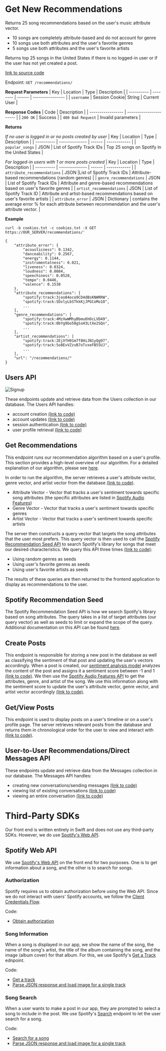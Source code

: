 # Get New Recommendations

Returns 25 song recommendations based on the user's music attribute vector. 
 - 10 songs are completely attribute-based and do not account for genre
 - 10 songs use both attributes and the user's favorite genres
 - 5 songs use both attributes and the user's favorite artists

Returns top 25 songs in the United States if there is no logged-in user or if the user has not yet created a post. 

[link to source code](https://github.com/UM-EECS-441/musicsharingnetwork/blob/2fc63963e4739eb09c3650e23561bf5b719711e0/backend/routes/recommendations.py#L11)

Endpoint: `GET /recommendations/`

**Request Parameters**
| Key        | Location | Type   | Description      |
| ---------- | -------- | ------ | ---------------- |
| `username` | Session Cookie| String | Current User |

**Response Codes**
| Code              | Description            |
| ----------------- | ---------------------- |
| `200 OK`     | Success                |
| `400 Bad Request` | Invalid parameters     |

**Returns**

*If no user is logged in or no posts created by user*
| Key        | Location       | Type   | Description  |
| ---------- | -------------- | ------ | ------------ |
| `popular_songs` | JSON | List of Spotify Track IDs | Top 25 songs on Spotify in the United States |

*For logged-in users with 1 or more posts created*
| Key        | Location       | Type   | Description  |
| ---------- | -------------- | ------ | ------------ |
| `attribute_recommendations` | JSON |List of Spotify Track IDs | Attribute-based recommendations (random genres) |
| `genre_recommendations` | JSON | List of Spotify Track IDs | Attribute and genre-based recommendations based on user's favorite genres |
| `artist_recommendations` | JSON | List of Spotify Track ID | Attribute and artist-based recommendations based on user's favorite artists | 
| `attribute_error` | JSON | Dictionary | contains the average error % for each attribute between recommendation and the user's attribute vector. | 

**Example**
~~~ 
curl -b cookies.txt -c cookies.txt -X GET https://OUR_SERVER/recommendations/'

{
    "attribute_error": {
        "acousticness": 0.1342,
        "danceability": 0.2567,
        "energy": 0.1144,
        "instrumentalness": 0.021,
        "liveness": 0.0324,
        "loudness": 0.0084,
        "speechiness": 0.0528,
        "tempo": 0.0446,
        "valence": 0.1538
    },
    "attribute_recommendations": [
        "spotify:track:3joo84oco9CD4dBsKNWRRW",
        "spotify:track:5DxlyLbSTkkKjJPGCoMo1O",
        ...
    ],
    "genre_recommendations": [
        "spotify:track:4MzXwWMhyBbmu6hOcLVD49",
        "spotify:track:0bYg9bo50gSsH3LtXe2SQn",
        ...
    ],
    "artist_recommendations": [
        "spotify:track:2EjXfH91m7f8HiJN1yQg97",
        "spotify:track:5o8EvVZzvB7oTvxeFB55UJ",
        ...
    ],
    "url": "/recommendations/"
}
~~~

## Users API

![Signup](https://eecs441.eecs.umich.edu/img/template/Signup.png)

These endpoints update and retrieve data from the Users collection in our database. The Users API handles:

* account creation [(link to code)](https://github.com/UM-EECS-441/musicsharingnetwork/blob/e6d037f68f07b927f444d800e479d03fe982a5c0/backend/routes/users.py#L15)
* account updates [(link to code)](https://github.com/UM-EECS-441/musicsharingnetwork/blob/e6d037f68f07b927f444d800e479d03fe982a5c0/backend/routes/users.py#L66)
* session authentication [(link to code)](https://github.com/UM-EECS-441/musicsharingnetwork/blob/e6d037f68f07b927f444d800e479d03fe982a5c0/backend/routes/users.py#L91)
* user profile retrieval [(link to code)](https://github.com/UM-EECS-441/musicsharingnetwork/blob/e6d037f68f07b927f444d800e479d03fe982a5c0/backend/routes/users.py#L129)

## Get Recommendations

This endpoint runs our recommendation algorithm based on a user's profile. This section provides a high-level overview of our algorithm. For a detailed explanation of our algorithm, please see [here](https://github.com/UM-EECS-441/musicsharingnetwork/wiki/Recommendation-Algorithm).

In order to run the algorithm, the server retrieves a user's attribute vector, genre vector, and artist vector from the database [(link to code)](https://github.com/UM-EECS-441/musicsharingnetwork/blob/e6d037f68f07b927f444d800e479d03fe982a5c0/backend/routes/recommendations.py#L64).

* Attribute Vector - Vector that tracks a user's sentiment towards specific song attributes (the specific attributes are listed in [Spotify Audio Features](https://github.com/UM-EECS-441/musicsharingnetwork/wiki/Backend-Architecture#spotify-audio-features))
* Genre Vector - Vector that tracks a user's sentiment towards specific genres
* Artist Vector - Vector that tracks a user's sentiment towards specific artists

The server then constructs a query vector that targets the song attributes that the user most prefers. This query vector is then used to call the [Spotify Recommendation Seed API](https://github.com/UM-EECS-441/musicsharingnetwork/wiki/Backend-Architecture#spotify-recommendation-seed) to search Spotify's library for songs that meet our desired characteristics. We query this API three times [(link to code)](https://github.com/UM-EECS-441/musicsharingnetwork/blob/e6d037f68f07b927f444d800e479d03fe982a5c0/backend/routes/recommendations.py#L11):

* Using random genres as seeds
* Using user's favorite genres as seeds
* Using user's favorite artists as seeds

The results of these queries are then returned to the frontend application to display as recommendations to the user. 

## Spotify Recommendation Seed

The Spotify Recommendation Seed API is how we search Spotify's library based on song attributes. The query takes in a list of target attributes (our query vector) as well as seeds to limit or expand the scope of the query. Additional documentation on this API can be found [here](https://developer.spotify.com/documentation/web-api/reference/browse/get-recommendations/).

## Create Posts

This endpoint is responsible for storing a new post in the database as well as classifying the sentiment of that post and updating the user's vectors accordingly. When a post is created, our [sentiment analysis model](https://github.com/UM-EECS-441/musicsharingnetwork/wiki/Backend-Architecture#sentiment-analysis-model) analyzes the content of the post and assigns it a sentiment score between -1 and 1 [(link to code)](https://github.com/UM-EECS-441/musicsharingnetwork/blob/e6d037f68f07b927f444d800e479d03fe982a5c0/backend/routes/posts.py#L34). We then use the [Spotify Audio Features API](https://github.com/UM-EECS-441/musicsharingnetwork/wiki/Backend-Architecture#spotify-audio-features) to get the attributes, genre, and artist of the song. We use this information along with the sentiment score to update the user's attribute vector, genre vector, and artist vector accordingly [(link to code)](https://github.com/UM-EECS-441/musicsharingnetwork/blob/e6d037f68f07b927f444d800e479d03fe982a5c0/backend/routes/posts.py#L145).

## Get/View Posts

This endpoint is used to display posts on a user's timeline or on a user's profile page. The server retrieves relevant posts from the database and returns them in chronological order for the user to view and interact with [(link to code)](https://github.com/UM-EECS-441/musicsharingnetwork/blob/e6d037f68f07b927f444d800e479d03fe982a5c0/backend/routes/posts.py#L58).

## User-to-User Recommendations/Direct Messages API

These endpoints update and retrieve data from the Messages collection in our database. The Messages API handles:

* creating new conversations/sending messages [(link to code)](https://github.com/UM-EECS-441/musicsharingnetwork/blob/e6d037f68f07b927f444d800e479d03fe982a5c0/backend/routes/messages.py#L10)
* viewing list of existing conversations [(link to code)](https://github.com/UM-EECS-441/musicsharingnetwork/blob/e6d037f68f07b927f444d800e479d03fe982a5c0/backend/routes/messages.py#L95)
* viewing an entire conversation [(link to code)](https://github.com/UM-EECS-441/musicsharingnetwork/blob/e6d037f68f07b927f444d800e479d03fe982a5c0/backend/routes/messages.py#L69)
# Third-Party SDKs

Our front end is written entirely in Swift and does not use any third-party SDKs. However, we do use [Spotify's Web API](https://developer.spotify.com/documentation/web-api/).

## Spotify Web API

We use [Spotify's Web API](https://developer.spotify.com/documentation/web-api/) on the front end for two purposes. One is to get information about a song, and the other is to search for songs.

### Authorization

Spotify requires us to obtain authorization before using the Web API. Since we do not interact with users' Spotify accounts, we follow the [Client Credentials Flow](https://developer.spotify.com/documentation/general/guides/authorization-guide/#client-credentials-flow).

Code:
* [Obtain authorization](https://github.com/UM-EECS-441/musicsharingnetwork/blob/e6d037f68f07b927f444d800e479d03fe982a5c0/frontend/music-sharing-network/SpotifyWebAPI.swift#L38)

### Song Information

When a song is displayed in our app, we show the name of the song, the name of the song's artist, the title of the album containing the song, and the image (album cover) for that album. For this, we use Spotify's [Get a Track](https://developer.spotify.com/documentation/web-api/reference/tracks/get-track/) ednpoint.

Code:
* [Get a track](https://github.com/UM-EECS-441/musicsharingnetwork/blob/e6d037f68f07b927f444d800e479d03fe982a5c0/frontend/music-sharing-network/SpotifyWebAPI.swift#L137)
* [Parse JSON response and load image for a single track](https://github.com/UM-EECS-441/musicsharingnetwork/blob/e6d037f68f07b927f444d800e479d03fe982a5c0/frontend/music-sharing-network/SpotifyWebAPI.swift#L92)

### Song Search

When a user wants to make a post in our app, they are prompted to select a song to include in the post. We use Spotify's [Search](https://developer.spotify.com/documentation/web-api/reference/search/search/) endpoint to let the user search for a song.

Code:
* [Search for a song](https://github.com/UM-EECS-441/musicsharingnetwork/blob/e6d037f68f07b927f444d800e479d03fe982a5c0/frontend/music-sharing-network/SpotifyWebAPI.swift#L182)
* [Parse JSON response and load image for a single track](https://github.com/UM-EECS-441/musicsharingnetwork/blob/e6d037f68f07b927f444d800e479d03fe982a5c0/frontend/music-sharing-network/SpotifyWebAPI.swift#L92)
